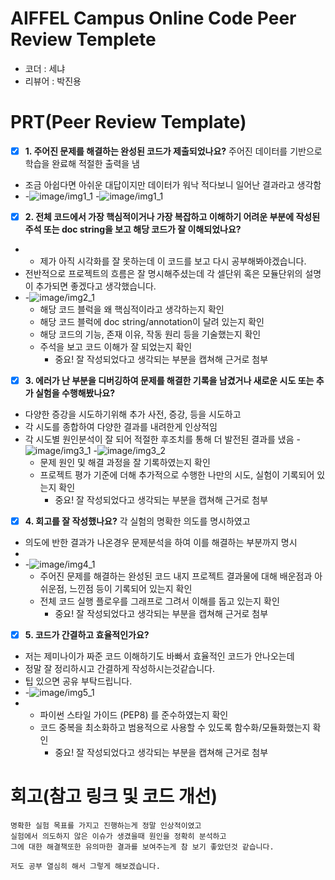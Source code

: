 # AIFFEL Campus Online Code Peer Review Templete
- 코더 : 세냐
- 리뷰어 : 박진용


# PRT(Peer Review Template)
- [x]  **1. 주어진 문제를 해결하는 완성된 코드가 제출되었나요?**
    주어진 데이터를 기반으로 학습을 완료해 적절한 출력을 냄
- 조금 아쉽다면 아쉬운 대답이지만 데이터가 워낙 적다보니 일어난 결과라고 생각함
- -![image/img1_1](image/img1_1.png)
  -![image/img1_1](image/img1_2.png)
    
- [x]  **2. 전체 코드에서 가장 핵심적이거나 가장 복잡하고 이해하기 어려운 부분에 작성된 
주석 또는 doc string을 보고 해당 코드가 잘 이해되었나요?**
-  - 제가 아직 시각화를 잘 못하는데 이 코드를 보고 다시 공부해봐야겠습니다.
- 전반적으로 프로젝트의 흐름은 잘 명시해주셨는데 각 셀단위 혹은 모듈단위의 설명이 추가되면 좋겠다고 생각했습니다.
- -![image/img2_1](image/img2_1.png)
  - 해당 코드 블럭을 왜 핵심적이라고 생각하는지 확인
  - 해당 코드 블럭에 doc string/annotation이 달려 있는지 확인
  - 해당 코드의 기능, 존재 이유, 작동 원리 등을 기술했는지 확인
  - 주석을 보고 코드 이해가 잘 되었는지 확인
      - 중요! 잘 작성되었다고 생각되는 부분을 캡쳐해 근거로 첨부
        
- [x]  **3. 에러가 난 부분을 디버깅하여 문제를 해결한 기록을 남겼거나
새로운 시도 또는 추가 실험을 수행해봤나요?**
- 다양한 증강을 시도하기위해 추가 사전, 증강, 등을 시도하고
- 각 시도를 종합하여 다양한 결과를 내려한게 인상적임
- 각 시도별 원인분석이 잘 되어 적절한 후조치를 통해 더 발전된 결과를 냈음
-![image/img3_1](image/img3_1.png)
-![image/img3_2](image/img3_2.png)
    - 문제 원인 및 해결 과정을 잘 기록하였는지 확인
    - 프로젝트 평가 기준에 더해 추가적으로 수행한 나만의 시도, 
    실험이 기록되어 있는지 확인
        - 중요! 잘 작성되었다고 생각되는 부분을 캡쳐해 근거로 첨부
        
- [x]  **4. 회고를 잘 작성했나요?**
    각 실험의 명확한 의도를 명시하였고 
- 의도에 반한 결과가 나온경우 문제분석을 하여 이를 해결하는 부분까지 명시
- 
- -![image/img4_1](image/img4_1.png)
    - 주어진 문제를 해결하는 완성된 코드 내지 프로젝트 결과물에 대해
    배운점과 아쉬운점, 느낀점 등이 기록되어 있는지 확인
    - 전체 코드 실행 플로우를 그래프로 그려서 이해를 돕고 있는지 확인
        - 중요! 잘 작성되었다고 생각되는 부분을 캡쳐해 근거로 첨부
        
- [x]  **5. 코드가 간결하고 효율적인가요?**
- 저는 제미나이가 짜준 코드 이해하기도 바빠서 효율적인 코드가 안나오는데
- 정말 잘 정리하시고 간결하게 작성하시는것같습니다. 
- 팁 있으면 공유 부탁드립니다.
- -![image/img5_1](image/img5_1.png)
- 
    - 파이썬 스타일 가이드 (PEP8) 를 준수하였는지 확인
    - 코드 중복을 최소화하고 범용적으로 사용할 수 있도록 함수화/모듈화했는지 확인
        - 중요! 잘 작성되었다고 생각되는 부분을 캡쳐해 근거로 첨부


# 회고(참고 링크 및 코드 개선)
```
명확한 실험 목표를 가지고 진행하는게 정말 인상적이였고 
실험에서 의도하지 않은 이슈가 생겼을때 원인을 정확히 분석하고
그에 대한 해결책또한 유의마한 결과를 보여주는게 참 보기 좋았던것 같습니다.

저도 공부 열심히 해서 그렇게 해보겠습니다.

